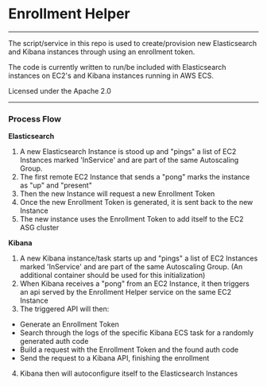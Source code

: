 # Enrollment Helper

---

The script/service in this repo is used to create/provision new Elasticsearch and Kibana instances through using an enrollment token.

The code is currently written to run/be included with Elasticsearch instances on EC2's and Kibana instances running in AWS ECS.

Licensed under the Apache 2.0

---
### Process Flow

**Elasticsearch**
1. A new Elasticsearch Instance is stood up and "pings" a list of EC2 Instances marked 'InService' and are part of the same Autoscaling Group.
2. The first remote EC2 Instance that sends a "pong" marks the instance as "up" and "present"
3. Then the new Instance will request a new Enrollment Token
4. Once the new Enrollment Token is generated, it is sent back to the new Instance
5. The new instance uses the Enrollment Token to add itself to the EC2 ASG cluster


**Kibana**
1. A new Kibana instance/task starts up and "pings" a list of EC2 Instances marked 'InService' and are part of the same Autoscaling Group. (An additional container should be used for this initialization)
2. When Kibana receives a "pong" from an EC2 Instance, it then triggers an api served by the Enrollment Helper service on the same EC2 Instance
3. The triggered API will then:
  - Generate an Enrollment Token
  - Search through the logs of the specific Kibana ECS task for a randomly generated auth code
  - Build a request with the Enrollment Token and the found auth code
  - Send the request to a Kibana API, finishing the enrollment
4. Kibana then will autoconfigure itself to the Elasticsearch Instances

